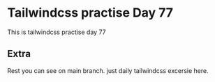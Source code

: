 # Tailwindcss practise Day 77

This is tailwindcss practise day 77

## Extra

Rest you can see on main branch. just daily tailwindcss excersie here.
